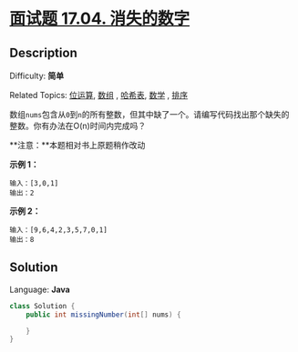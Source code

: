 # [面试题 17.04\. 消失的数字](https://leetcode.cn/problems/missing-number-lcci/)

## Description

Difficulty: **简单**

Related Topics: [位运算](https://leetcode.cn/tag/bit-manipulation/), [数组](https://leetcode.cn/tag/array/)
, [哈希表](https://leetcode.cn/tag/hash-table/), [数学](https://leetcode.cn/tag/math/)
, [排序](https://leetcode.cn/tag/sorting/)

数组`nums`包含从`0`到`n`的所有整数，但其中缺了一个。请编写代码找出那个缺失的整数。你有办法在O(n)时间内完成吗？

**注意：**本题相对书上原题稍作改动

**示例 1：**

```
输入：[3,0,1]
输出：2
```

**示例 2：**

```
输入：[9,6,4,2,3,5,7,0,1]
输出：8
```

## Solution

Language: **Java**

```java
class Solution {
    public int missingNumber(int[] nums) {

    }
}
``` 